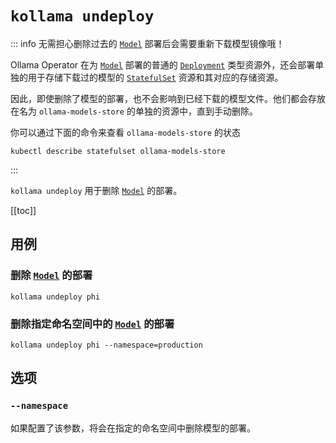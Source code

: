 # `kollama undeploy`

::: info 无需担心删除过去的 [`Model`](/pages/zh-CN/references/crd/model) 部署后会需要重新下载模型镜像哦！

Ollama Operator 在为 [`Model`](/pages/zh-CN/references/crd/model) 部署的普通的 [`Deployment`](https://kubernetes.io/zh-cn/docs/concepts/workloads/controllers/deployment/) 类型资源外，还会部署单独的用于存储下载过的模型的 [`StatefulSet`](https://kubernetes.io/zh-cn/docs/concepts/workloads/controllers/statefulset/) 资源和其对应的存储资源。

因此，即使删除了模型的部署，也不会影响到已经下载的模型文件。他们都会存放在名为 `ollama-models-store` 的单独的资源中，直到手动删除。

你可以通过下面的命令来查看 `ollama-models-store` 的状态

```shell
kubectl describe statefulset ollama-models-store
```

:::

`kollama undeploy` 用于删除 [`Model`](/pages/zh-CN/references/crd/model) 的部署。

[[toc]]

## 用例

### 删除 [`Model`](/pages/zh-CN/references/crd/model) 的部署

```shell
kollama undeploy phi
```

### 删除指定命名空间中的 [`Model`](/pages/zh-CN/references/crd/model) 的部署

```shell
kollama undeploy phi --namespace=production
```

## 选项

### `--namespace`

如果配置了该参数，将会在指定的命名空间中删除模型的部署。
